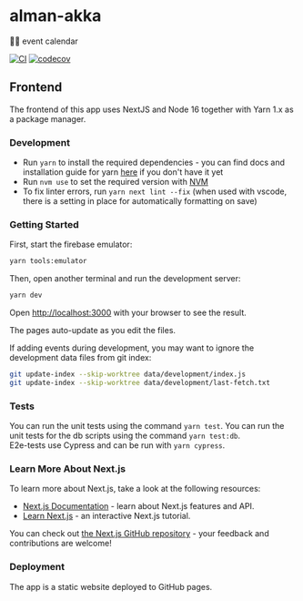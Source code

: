 # alman-akka

🏳️‍🌈 event calendar

[![CI](https://github.com/kaupunginnaiset/alman-akka/actions/workflows/ci.yml/badge.svg)](https://github.com/kaupunginnaiset/alman-akka/actions/workflows/ci.yml)
[![codecov](https://codecov.io/gh/kaupunginnaiset/alman-akka/branch/main/graph/badge.svg?token=NRWPWLHM1M)](https://codecov.io/gh/kaupunginnaiset/alman-akka)

## Frontend

The frontend of this app uses NextJS and Node 16 together with Yarn 1.x as a package manager.

### Development

- Run `yarn` to install the required dependencies - you can find docs and installation guide for yarn [here](https://classic.yarnpkg.com/lang/en/) if you don't have it yet
- Run `nvm use` to set the required version with [NVM](https://github.com/nvm-sh/nvm)
- To fix linter errors, run `yarn next lint --fix` (when used with vscode, there is a setting in place for automatically formatting on save)

### Getting Started

First, start the firebase emulator:

```bash
yarn tools:emulator
```

Then, open another terminal and run the development server:

```bash
yarn dev
```

Open [http://localhost:3000](http://localhost:3000) with your browser to see the result.

The pages auto-update as you edit the files.

If adding events during development, you may want to ignore the development data files from git index:

```bash
git update-index --skip-worktree data/development/index.js
git update-index --skip-worktree data/development/last-fetch.txt
```

### Tests

You can run the unit tests using the command `yarn test`.
You can run the unit tests for the db scripts using the command `yarn test:db`.  
E2e-tests use Cypress and can be run with `yarn cypress`.

### Learn More About Next.js

To learn more about Next.js, take a look at the following resources:

- [Next.js Documentation](https://nextjs.org/docs) - learn about Next.js features and API.
- [Learn Next.js](https://nextjs.org/learn) - an interactive Next.js tutorial.

You can check out [the Next.js GitHub repository](https://github.com/vercel/next.js/) - your feedback and contributions are welcome!

### Deployment

The app is a static website deployed to GitHub pages.
